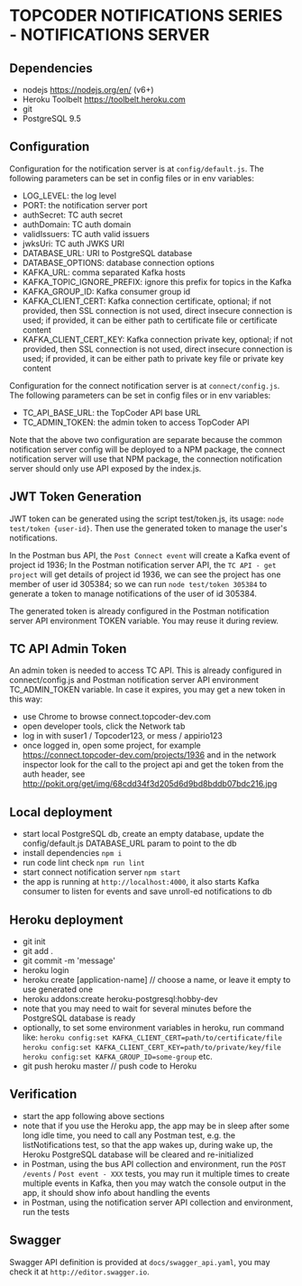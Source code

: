 # TOPCODER NOTIFICATIONS SERIES - NOTIFICATIONS SERVER


## Dependencies
- nodejs https://nodejs.org/en/ (v6+)
- Heroku Toolbelt https://toolbelt.heroku.com
- git
- PostgreSQL 9.5


## Configuration
Configuration for the notification server is at `config/default.js`.
The following parameters can be set in config files or in env variables:
- LOG_LEVEL: the log level
- PORT: the notification server port
- authSecret: TC auth secret
- authDomain: TC auth domain
- validIssuers: TC auth valid issuers
- jwksUri: TC auth JWKS URI
- DATABASE_URL: URI to PostgreSQL database
- DATABASE_OPTIONS: database connection options
- KAFKA_URL: comma separated Kafka hosts
- KAFKA_TOPIC_IGNORE_PREFIX: ignore this prefix for topics in the Kafka
- KAFKA_GROUP_ID: Kafka consumer group id
- KAFKA_CLIENT_CERT: Kafka connection certificate, optional;
    if not provided, then SSL connection is not used, direct insecure connection is used;
    if provided, it can be either path to certificate file or certificate content
- KAFKA_CLIENT_CERT_KEY: Kafka connection private key, optional;
    if not provided, then SSL connection is not used, direct insecure connection is used;
    if provided, it can be either path to private key file or private key content


Configuration for the connect notification server is at `connect/config.js`.
The following parameters can be set in config files or in env variables:
- TC_API_BASE_URL: the TopCoder API base URL
- TC_ADMIN_TOKEN: the admin token to access TopCoder API


Note that the above two configuration are separate because the common notification server config
will be deployed to a NPM package, the connect notification server will use that NPM package,
the connection notification server should only use API exposed by the index.js.


## JWT Token Generation

JWT token can be generated using the script test/token.js, its usage: `node test/token {user-id}`.
Then use the generated token to manage the user's notifications.

In the Postman bus API, the `Post Connect event` will create a Kafka event of project id 1936;
In the Postman notification server API, the `TC API - get project` will get details of project id 1936,
we can see the project has one member of user id 305384;
so we can run `node test/token 305384` to generate a token to manage notifications of the user of id 305384.

The generated token is already configured in the Postman notification server API environment TOKEN variable.
You may reuse it during review.


## TC API Admin Token

An admin token is needed to access TC API. This is already configured in connect/config.js and Postman notification
server API environment TC_ADMIN_TOKEN variable.
In case it expires, you may get a new token in this way:

- use Chrome to browse connect.topcoder-dev.com
- open developer tools, click the Network tab
- log in with suser1 / Topcoder123, or mess / appirio123
- once logged in, open some project, for example https://connect.topcoder-dev.com/projects/1936 and in the network inspector
  look for the call to the project api and get the token from the auth header, see
  http://pokit.org/get/img/68cdd34f3d205d6d9bd8bddb07bdc216.jpg


## Local deployment
- start local PostgreSQL db, create an empty database, update the config/default.js DATABASE_URL param to point to the db
- install dependencies `npm i`
- run code lint check `npm run lint`
- start connect notification server `npm start`
- the app is running at `http://localhost:4000`, it also starts Kafka consumer to listen for events and save unroll-ed notifications to db


## Heroku deployment

- git init
- git add .
- git commit -m 'message'
- heroku login
- heroku create [application-name] // choose a name, or leave it empty to use generated one
- heroku addons:create heroku-postgresql:hobby-dev
- note that you may need to wait for several minutes before the PostgreSQL database is ready
- optionally, to set some environment variables in heroku, run command like:
  `heroku config:set KAFKA_CLIENT_CERT=path/to/certificate/file`
  `heroku config:set KAFKA_CLIENT_CERT_KEY=path/to/private/key/file`
  `heroku config:set KAFKA_GROUP_ID=some-group`
  etc.
- git push heroku master // push code to Heroku


## Verification

- start the app following above sections
- note that if you use the Heroku app, the app may be in sleep after some long idle time, you need to call any Postman test, e.g. the
  listNotifications test, so that the app wakes up, during wake up, the Heroku PostgreSQL database will be cleared and re-initialized
- in Postman, using the bus API collection and environment, run the `POST /events` / `Post event - XXX` tests,
  you may run it multiple times to create multiple events in Kafka,
  then you may watch the console output in the app, it should show info about handling the events
- in Postman, using the notification server API collection and environment, run the tests


## Swagger

Swagger API definition is provided at `docs/swagger_api.yaml`,
you may check it at `http://editor.swagger.io`.

